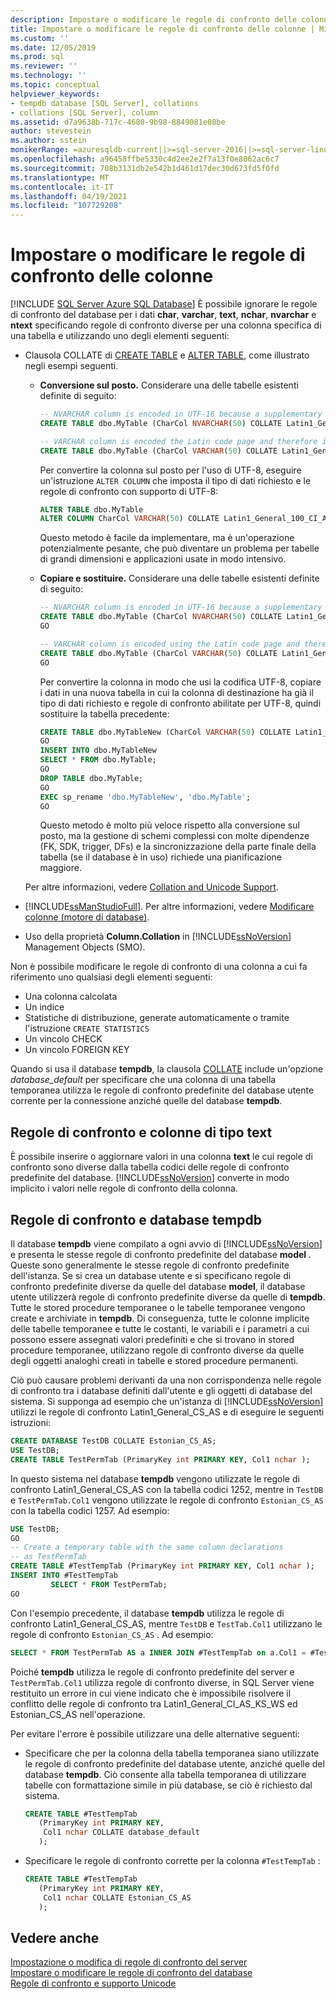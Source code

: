 ```yaml
---
description: Impostare o modificare le regole di confronto delle colonne
title: Impostare o modificare le regole di confronto delle colonne | Microsoft Docs
ms.custom: ''
ms.date: 12/05/2019
ms.prod: sql
ms.reviewer: ''
ms.technology: ''
ms.topic: conceptual
helpviewer_keywords:
- tempdb database [SQL Server], collations
- collations [SQL Server], column
ms.assetid: d7a9638b-717c-4680-9b98-8849081e08be
author: stevestein
ms.author: sstein
monikerRange: =azuresqldb-current||>=sql-server-2016||>=sql-server-linux-2017||=azuresqldb-mi-current
ms.openlocfilehash: a96458ffbe5330c4d2ee2e2f7a13f0e8062ac6c7
ms.sourcegitcommit: 708b3131db2e542b1d461d17dec30d673fd5f0fd
ms.translationtype: MT
ms.contentlocale: it-IT
ms.lasthandoff: 04/19/2021
ms.locfileid: "107729208"
---
```

# <a name="set-or-change-the-column-collation"></a>Impostare o modificare le regole di confronto delle colonne
[!INCLUDE [SQL Server Azure SQL Database](../../includes/applies-to-version/sql-asdb.md)]
  È possibile ignorare le regole di confronto del database per i dati **char**, **varchar**, **text**, **nchar**, **nvarchar** e **ntext** specificando regole di confronto diverse per una colonna specifica di una tabella e utilizzando uno degli elementi seguenti:  
  
-   Clausola COLLATE di [CREATE TABLE](../../t-sql/statements/create-table-transact-sql.md) e [ALTER TABLE](../../t-sql/statements/alter-table-transact-sql.md), come illustrato negli esempi seguenti. 

    -   **Conversione sul posto.** Considerare una delle tabelle esistenti definite di seguito:

        ```sql
        -- NVARCHAR column is encoded in UTF-16 because a supplementary character enabled collation is used
        CREATE TABLE dbo.MyTable (CharCol NVARCHAR(50) COLLATE Latin1_General_100_CI_AI_SC);

        -- VARCHAR column is encoded the Latin code page and therefore is not Unicode capable
        CREATE TABLE dbo.MyTable (CharCol VARCHAR(50) COLLATE Latin1_General_100_CI_AI);
        ```

        Per convertire la colonna sul posto per l'uso di UTF-8, eseguire un'istruzione `ALTER COLUMN` che imposta il tipo di dati richiesto e le regole di confronto con supporto di UTF-8:

        ```sql 
        ALTER TABLE dbo.MyTable 
        ALTER COLUMN CharCol VARCHAR(50) COLLATE Latin1_General_100_CI_AI_SC_UTF8
        ```

        Questo metodo è facile da implementare, ma è un'operazione potenzialmente pesante, che può diventare un problema per tabelle di grandi dimensioni e applicazioni usate in modo intensivo.

    -   **Copiare e sostituire.** Considerare una delle tabelle esistenti definite di seguito:

        ```sql
        -- NVARCHAR column is encoded in UTF-16 because a supplementary character enabled collation is used
        CREATE TABLE dbo.MyTable (CharCol NVARCHAR(50) COLLATE Latin1_General_100_CI_AI_SC);
        GO

        -- VARCHAR column is encoded using the Latin code page and therefore is not Unicode capable
        CREATE TABLE dbo.MyTable (CharCol VARCHAR(50) COLLATE Latin1_General_100_CI_AI);
        GO
        ```

        Per convertire la colonna in modo che usi la codifica UTF-8, copiare i dati in una nuova tabella in cui la colonna di destinazione ha già il tipo di dati richiesto e regole di confronto abilitate per UTF-8, quindi sostituire la tabella precedente:

        ```sql
        CREATE TABLE dbo.MyTableNew (CharCol VARCHAR(50) COLLATE Latin1_General_100_CI_AI_SC_UTF8);
        GO
        INSERT INTO dbo.MyTableNew 
        SELECT * FROM dbo.MyTable;
        GO
        DROP TABLE dbo.MyTable;
        GO
        EXEC sp_rename 'dbo.MyTableNew', 'dbo.MyTable';
        GO
        ```

        Questo metodo è molto più veloce rispetto alla conversione sul posto, ma la gestione di schemi complessi con molte dipendenze (FK, SDK, trigger, DFs) e la sincronizzazione della parte finale della tabella (se il database è in uso) richiede una pianificazione maggiore.
        
    Per altre informazioni, vedere [Collation and Unicode Support](../../relational-databases/collations/collation-and-unicode-support.md).
  
-   [!INCLUDE[ssManStudioFull](../../includes/ssmanstudiofull-md.md)]. Per altre informazioni, vedere [Modificare colonne (motore di database)](../../relational-databases/tables/modify-columns-database-engine.md#SSMSProcedure).  
  
-   Uso della proprietà **Column.Collation** in [!INCLUDE[ssNoVersion](../../includes/ssnoversion-md.md)] Management Objects (SMO).  
  
 Non è possibile modificare le regole di confronto di una colonna a cui fa riferimento uno qualsiasi degli elementi seguenti:  
  
-   Una colonna calcolata  
-   Un indice  
-   Statistiche di distribuzione, generate automaticamente o tramite l'istruzione `CREATE STATISTICS`  
-   Un vincolo CHECK  
-   Un vincolo FOREIGN KEY  
  
 Quando si usa il database **tempdb**, la clausola [COLLATE](~/t-sql/statements/collations.md) include un'opzione *database_default* per specificare che una colonna di una tabella temporanea utilizza le regole di confronto predefinite del database utente corrente per la connessione anziché quelle del database **tempdb**.  
  
## <a name="collations-and-text-columns"></a>Regole di confronto e colonne di tipo text  
 È possibile inserire o aggiornare valori in una colonna **text** le cui regole di confronto sono diverse dalla tabella codici delle regole di confronto predefinite del database. [!INCLUDE[ssNoVersion](../../includes/ssnoversion-md.md)] converte in modo implicito i valori nelle regole di confronto della colonna.  
  
## <a name="collations-and-tempdb"></a>Regole di confronto e database tempdb  
 Il database **tempdb** viene compilato a ogni avvio di [!INCLUDE[ssNoVersion](../../includes/ssnoversion-md.md)] e presenta le stesse regole di confronto predefinite del database **model** . Queste sono generalmente le stesse regole di confronto predefinite dell'istanza. Se si crea un database utente e si specificano regole di confronto predefinite diverse da quelle del database **model**, il database utente utilizzerà regole di confronto predefinite diverse da quelle di **tempdb**. Tutte le stored procedure temporanee o le tabelle temporanee vengono create e archiviate in **tempdb**. Di conseguenza, tutte le colonne implicite delle tabelle temporanee e tutte le costanti, le variabili e i parametri a cui possono essere assegnati valori predefiniti e che si trovano in stored procedure temporanee, utilizzano regole di confronto diverse da quelle degli oggetti analoghi creati in tabelle e stored procedure permanenti.  
  
 Ciò può causare problemi derivanti da una non corrispondenza nelle regole di confronto tra i database definiti dall'utente e gli oggetti di database del sistema. Si supponga ad esempio che un'istanza di [!INCLUDE[ssNoVersion](../../includes/ssnoversion-md.md)] utilizzi le regole di confronto Latin1_General_CS_AS e di eseguire le seguenti istruzioni:  
  
```sql  
CREATE DATABASE TestDB COLLATE Estonian_CS_AS;  
USE TestDB;  
CREATE TABLE TestPermTab (PrimaryKey int PRIMARY KEY, Col1 nchar );  
```  
  
 In questo sistema nel database **tempdb** vengono utilizzate le regole di confronto Latin1_General_CS_AS con la tabella codici 1252, mentre in `TestDB` e `TestPermTab.Col1` vengono utilizzate le regole di confronto `Estonian_CS_AS` con la tabella codici 1257. Ad esempio:  
  
```sql  
USE TestDB;  
GO  
-- Create a temporary table with the same column declarations  
-- as TestPermTab  
CREATE TABLE #TestTempTab (PrimaryKey int PRIMARY KEY, Col1 nchar );  
INSERT INTO #TestTempTab  
         SELECT * FROM TestPermTab;  
GO  
```  
  
 Con l'esempio precedente, il database **tempdb** utilizza le regole di confronto Latin1_General_CS_AS, mentre `TestDB` e `TestTab.Col1` utilizzano le regole di confronto `Estonian_CS_AS` . Ad esempio:  
  
```sql  
SELECT * FROM TestPermTab AS a INNER JOIN #TestTempTab on a.Col1 = #TestTempTab.Col1;  
```  
  
 Poiché **tempdb** utilizza le regole di confronto predefinite del server e `TestPermTab.Col1` utilizza regole di confronto diverse, in SQL Server viene restituito un errore in cui viene indicato che è impossibile risolvere il conflitto delle regole di confronto tra Latin1_General_CI_AS_KS_WS ed Estonian_CS_AS nell'operazione.  
  
 Per evitare l'errore è possibile utilizzare una delle alternative seguenti:  
  
-   Specificare che per la colonna della tabella temporanea siano utilizzate le regole di confronto predefinite del database utente, anziché quelle del database **tempdb**. Ciò consente alla tabella temporanea di utilizzare tabelle con formattazione simile in più database, se ciò è richiesto dal sistema.  
  
    ```sql  
    CREATE TABLE #TestTempTab  
       (PrimaryKey int PRIMARY KEY,  
        Col1 nchar COLLATE database_default  
       );  
    ```  
  
-   Specificare le regole di confronto corrette per la colonna `#TestTempTab` :  
  
    ```sql  
    CREATE TABLE #TestTempTab  
       (PrimaryKey int PRIMARY KEY,  
        Col1 nchar COLLATE Estonian_CS_AS  
       );  
    ```  
  
## <a name="see-also"></a>Vedere anche  
 [Impostazione o modifica di regole di confronto del server](../../relational-databases/collations/set-or-change-the-server-collation.md)   
 [Impostare o modificare le regole di confronto del database](../../relational-databases/collations/set-or-change-the-database-collation.md)   
 [Regole di confronto e supporto Unicode](../../relational-databases/collations/collation-and-unicode-support.md)  
  
  
